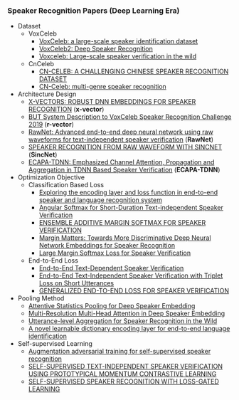 ### Speaker Recognition Papers (Deep Learning Era)

- Dataset
  - VoxCeleb
    - [VoxCeleb: a large-scale speaker identification dataset](https://www.robots.ox.ac.uk/~vgg/publications/2017/Nagrani17/nagrani17.pdf)
    - [VoxCeleb2: Deep Speaker Recognition](https://www.robots.ox.ac.uk/~vgg/publications/2018/Chung18a/chung18a.pdf)
    - [Voxceleb: Large-scale speaker verification in the wild](https://www.robots.ox.ac.uk/~vgg/publications/2019/Nagrani19/nagrani19.pdf)
  - CnCeleb
    - [CN-CELEB: A CHALLENGING CHINESE SPEAKER RECOGNITION DATASET](https://arxiv.org/pdf/1911.01799.pdf)
    - [CN-Celeb: multi-genre speaker recognition](https://arxiv.org/pdf/2012.12468.pdf)
- Architecture Design
  - [X-VECTORS: ROBUST DNN EMBEDDINGS FOR SPEAKER RECOGNITION](https://www.danielpovey.com/files/2018_icassp_xvectors.pdf) (**x-vector**)
  - [BUT System Description to VoxCeleb Speaker Recognition Challenge 2019](https://arxiv.org/pdf/1910.12592.pdf) (**r-vector**)
  - [RawNet: Advanced end-to-end deep neural network using raw waveforms for text-independent speaker verification](https://arxiv.org/pdf/1904.08104.pdf) (**RawNet**)
  - [SPEAKER RECOGNITION FROM RAW WAVEFORM WITH SINCNET](https://arxiv.org/pdf/1808.00158.pdf) (**SincNet**)
  - [ECAPA-TDNN: Emphasized Channel Attention, Propagation and Aggregation in TDNN Based Speaker Verification](https://arxiv.org/pdf/2005.07143.pdf) (**ECAPA-TDNN**)
- Optimization Objective
  - Classification Based Loss
    - [Exploring the encoding layer and loss function in end-to-end speaker and language recognition system](https://arxiv.org/pdf/1804.05160.pdf)
    - [Angular Softmax for Short-Duration Text-independent Speaker Verification](https://www.researchgate.net/publication/327389164)
    - [ENSEMBLE ADDITIVE MARGIN SOFTMAX FOR SPEAKER VERIFICATION](https://cs.nju.edu.cn/lwj/paper/ICASSP19_EAMS.pdf)
    - [Margin Matters: Towards More Discriminative Deep Neural Network Embeddings for Speaker Recognition](https://arxiv.org/pdf/1906.07317.pdf)
    - [Large Margin Softmax Loss for Speaker Verification](https://arxiv.org/abs/1904.03479)
  - End-to-End Loss
    - [End-to-End Text-Dependent Speaker Verification](https://arxiv.org/pdf/1509.08062.pdf)
    - [End-to-End Text-Independent Speaker Verification with Triplet Loss on Short Utterances](https://www.researchgate.net/publication/317416159)
    - [GENERALIZED END-TO-END LOSS FOR SPEAKER VERIFICATION](https://arxiv.org/pdf/1710.10467.pdf)
- Pooling Method
  - [Attentive Statistics Pooling for Deep Speaker Embedding](https://arxiv.org/pdf/1803.10963.pdf)
  - [Multi-Resolution Multi-Head Attention in Deep Speaker Embedding](https://ieeexplore.ieee.org/abstract/document/9053217)
  - [Utterance-level Aggregation for Speaker Recognition in the Wild](https://ieeexplore.ieee.org/abstract/document/8683120)
  - [A novel learnable dictionary encoding layer for end-to-end language identification](https://arxiv.org/abs/1804.00385)
- Self-supervised Learning
  - [Augmentation adversarial training for self-supervised speaker recognition](https://arxiv.org/pdf/2007.12085.pdf)
  - [SELF-SUPERVISED TEXT-INDEPENDENT SPEAKER VERIFICATION USING PROTOTYPICAL MOMENTUM CONTRASTIVE LEARNING](https://arxiv.org/pdf/2012.07178.pdf)
  - [SELF-SUPERVISED SPEAKER RECOGNITION WITH LOSS-GATED LEARNING](https://arxiv.org/pdf/2110.03869.pdf)

